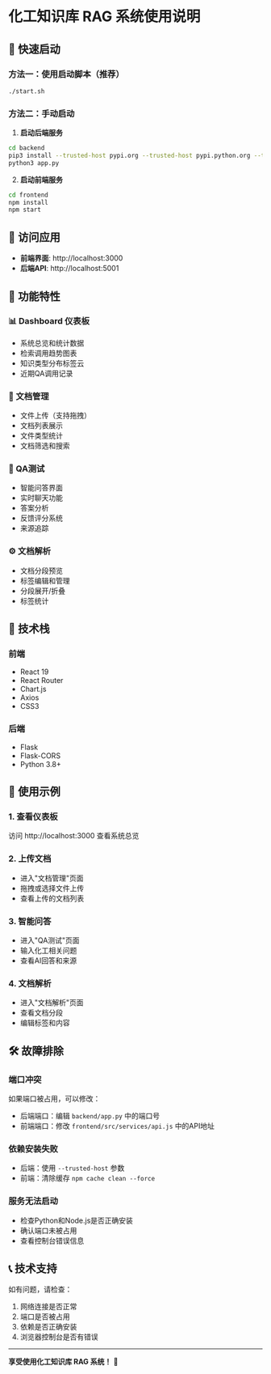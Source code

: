# 化工知识库 RAG 系统使用说明

## 🚀 快速启动

### 方法一：使用启动脚本（推荐）
```bash
./start.sh
```

### 方法二：手动启动

1. **启动后端服务**
```bash
cd backend
pip3 install --trusted-host pypi.org --trusted-host pypi.python.org --trusted-host files.pythonhosted.org -r requirements.txt
python3 app.py
```

2. **启动前端服务**
```bash
cd frontend
npm install
npm start
```

## 📱 访问应用

- **前端界面**: http://localhost:3000
- **后端API**: http://localhost:5001

## 🎯 功能特性

### 📊 Dashboard 仪表板
- 系统总览和统计数据
- 检索调用趋势图表
- 知识类型分布标签云
- 近期QA调用记录

### 📁 文档管理
- 文件上传（支持拖拽）
- 文档列表展示
- 文件类型统计
- 文档筛选和搜索

### 🤖 QA测试
- 智能问答界面
- 实时聊天功能
- 答案分析
- 反馈评分系统
- 来源追踪

### ⚙️ 文档解析
- 文档分段预览
- 标签编辑和管理
- 分段展开/折叠
- 标签统计

## 🔧 技术栈

### 前端
- React 19
- React Router
- Chart.js
- Axios
- CSS3

### 后端
- Flask
- Flask-CORS
- Python 3.8+

## 📝 使用示例

### 1. 查看仪表板
访问 http://localhost:3000 查看系统总览

### 2. 上传文档
- 进入"文档管理"页面
- 拖拽或选择文件上传
- 查看上传的文档列表

### 3. 智能问答
- 进入"QA测试"页面
- 输入化工相关问题
- 查看AI回答和来源

### 4. 文档解析
- 进入"文档解析"页面
- 查看文档分段
- 编辑标签和内容

## 🛠️ 故障排除

### 端口冲突
如果端口被占用，可以修改：
- 后端端口：编辑 `backend/app.py` 中的端口号
- 前端端口：修改 `frontend/src/services/api.js` 中的API地址

### 依赖安装失败
- 后端：使用 `--trusted-host` 参数
- 前端：清除缓存 `npm cache clean --force`

### 服务无法启动
- 检查Python和Node.js是否正确安装
- 确认端口未被占用
- 查看控制台错误信息

## 📞 技术支持

如有问题，请检查：
1. 网络连接是否正常
2. 端口是否被占用
3. 依赖是否正确安装
4. 浏览器控制台是否有错误

---

**享受使用化工知识库 RAG 系统！** 🎉 